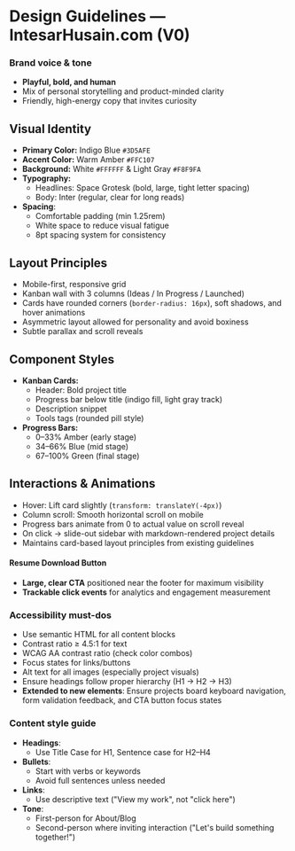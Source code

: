 # Design Guidelines — IntesarHusain.com (V0)

### Brand voice & tone
- **Playful, bold, and human**
- Mix of personal storytelling and product-minded clarity
- Friendly, high-energy copy that invites curiosity

## Visual Identity
- **Primary Color:** Indigo Blue `#3D5AFE`
- **Accent Color:** Warm Amber `#FFC107`
- **Background:** White `#FFFFFF` & Light Gray `#F8F9FA`
- **Typography:**
  - Headlines: Space Grotesk (bold, large, tight letter spacing)
  - Body: Inter (regular, clear for long reads)
- **Spacing**:
  - Comfortable padding (min 1.25rem)
  - White space to reduce visual fatigue
  - 8pt spacing system for consistency

## Layout Principles
- Mobile-first, responsive grid
- Kanban wall with 3 columns (Ideas / In Progress / Launched)
- Cards have rounded corners (`border-radius: 16px`), soft shadows, and hover animations
- Asymmetric layout allowed for personality and avoid boxiness
- Subtle parallax and scroll reveals

## Component Styles
- **Kanban Cards:**
  - Header: Bold project title
  - Progress bar below title (indigo fill, light gray track)
  - Description snippet
  - Tools tags (rounded pill style)
- **Progress Bars:**
  - 0–33% Amber (early stage)
  - 34–66% Blue (mid stage)
  - 67–100% Green (final stage)

## Interactions & Animations
- Hover: Lift card slightly (`transform: translateY(-4px)`)
- Column scroll: Smooth horizontal scroll on mobile
- Progress bars animate from 0 to actual value on scroll reveal
- On click → slide-out sidebar with markdown-rendered project details
- Maintains card-based layout principles from existing guidelines

#### Resume Download Button
- **Large, clear CTA** positioned near the footer for maximum visibility
- **Trackable click events** for analytics and engagement measurement

### Accessibility must-dos
- Use semantic HTML for all content blocks
- Contrast ratio ≥ 4.5:1 for text
- WCAG AA contrast ratio (check color combos)
- Focus states for links/buttons
- Alt text for all images (especially project visuals)
- Ensure headings follow proper hierarchy (H1 → H2 → H3)
- **Extended to new elements**: Ensure projects board keyboard navigation, form validation feedback, and CTA button focus states

### Content style guide
- **Headings**:
  - Use Title Case for H1, Sentence case for H2–H4
- **Bullets**:
  - Start with verbs or keywords
  - Avoid full sentences unless needed
- **Links**:
  - Use descriptive text ("View my work", not "click here")
- **Tone**:
  - First-person for About/Blog
  - Second-person where inviting interaction ("Let's build something together!")